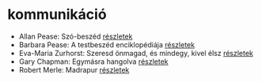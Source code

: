 # kommunikáció

- Allan Pease: Szó-beszéd [részletek](_details/Allan%20Pease.md#id_3)
- Barbara Pease: A testbeszéd enciklopédiája [részletek](_details/Barbara%20Pease.md#id_294)
- Eva-Maria Zurhorst: Szeresd önmagad, és mindegy, kivel élsz [részletek](_details/Eva-Maria%20Zurhorst.md#id_513)
- Gary Chapman: Egymásra hangolva [részletek](_details/Gary%20Chapman.md#id_379)
- Robert Merle: Madrapur [részletek](_details/Robert%20Merle.md#id_334)